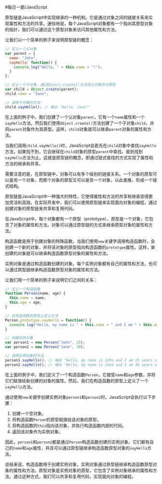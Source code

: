 #每日一题/JavaScript

原型链是JavaScript中实现继承的一种机制。它是通过对象之间的链接关系来实现属性和方法的共享。通俗地说，每个JavaScript对象都有一个指向其原型对象的指针，我们可以通过这个原型对象来访问其他属性和方法。

让我们以一个简单的例子来说明原型链的概念：

```javascript
// 定义一个父对象
var parent = {
  name: "John",
  sayHello: function() {
    console.log("Hello, " + this.name + "!");
  }
};

// 定义一个子对象，通过Object.create()方法将父对象作为原型
var child = Object.create(parent);
child.name = "Jane";

// 调用子对象的方法
child.sayHello(); // 输出 "Hello, Jane!"
```

在上面的例子中，我们创建了一个父对象`parent`，它有一个`name`属性和一个`sayHello`方法。然后我们使用`Object.create()`方法创建了一个子对象`child`，并将`parent`对象作为其原型。这样，`child`对象就可以继承`parent`对象的属性和方法。

当我们调用`child.sayHello()`时，JavaScript会首先在`child`对象中查找`sayHello`方法，如果找不到，它会继续在`child`对象的原型`parent`中查找，直到找到`sayHello`方法为止。这就是原型链的概念，即通过链式查找的方式实现了属性和方法的继承和共享。

需要注意的是，在原型链中，对象可以有多个级别的链接关系。一个对象的原型可以是另一个对象，而那个对象的原型又可以是另一个对象，以此类推，形成一个链式结构。

原型链是JavaScript中一种强大的特性，它使得属性和方法的共享和继承变得更加灵活和高效。在实际开发中，我们可以使用原型链来实现面向对象的编程，通过创建对象的原型链来共享和复用代码。

在JavaScript中，每个对象都有一个原型（prototype），原型是一个对象，它包含了对象的属性和方法。对象可以通过原型链的方式来继承原型对象的属性和方法。

构造函数是用于创建对象的特殊函数。当我们使用`new`关键字调用构造函数时，会创建一个新的对象，并将该对象的原型指向构造函数的`prototype`属性。这样，新创建的对象就可以继承构造函数原型对象的属性和方法。

实例对象是通过构造函数创建的对象。每个实例对象都有自己的属性和方法，也可以通过原型链继承构造函数原型对象的属性和方法。

让我们用一个简单的例子来说明它们之间的关系：

```javascript
// 定义一个构造函数
function Person(name, age) {
  this.name = name;
  this.age = age;
}

// 在构造函数的原型上定义方法
Person.prototype.sayHello = function() {
  console.log("Hello, my name is " + this.name + " and I am " + this.age + " years old.");
}

// 创建实例对象
var person1 = new Person("John", 25);
var person2 = new Person("Jane", 30);

// 调用实例对象的方法
person1.sayHello(); // 输出 "Hello, my name is John and I am 25 years old."
person2.sayHello(); // 输出 "Hello, my name is Jane and I am 30 years old."
```

在上面的例子中，我们定义了一个构造函数`Person`，它接受`name`和`age`参数，并将它们赋值给新创建的对象的属性。然后，我们在构造函数的原型上定义了一个`sayHello`方法。

通过使用`new`关键字创建实例对象`person1`和`person2`时，JavaScript会执行以下步骤：
1. 创建一个空对象。
2. 将构造函数`Person`的原型赋值给该对象的原型。
3. 将构造函数的`this`指向该对象，并执行构造函数内部的代码。
4. 返回该对象作为实例对象。

因此，`person1`和`person2`都是通过`Person`构造函数创建的实例对象。它们都有自己的`name`和`age`属性，并且可以通过原型链继承构造函数原型对象的`sayHello`方法。

总结来说，构造函数用于创建实例对象，实例对象通过原型链继承构造函数原型对象的属性和方法。原型对象是实例对象的原型，它包含了实例对象继承的属性和方法。通过这种方式，我们可以共享和复用代码，实现面向对象的编程。